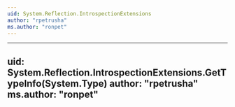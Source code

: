 ```yaml
---
uid: System.Reflection.IntrospectionExtensions
author: "rpetrusha"
ms.author: "ronpet"
---
```


---
uid: System.Reflection.IntrospectionExtensions.GetTypeInfo(System.Type)
author: "rpetrusha"
ms.author: "ronpet"
---
